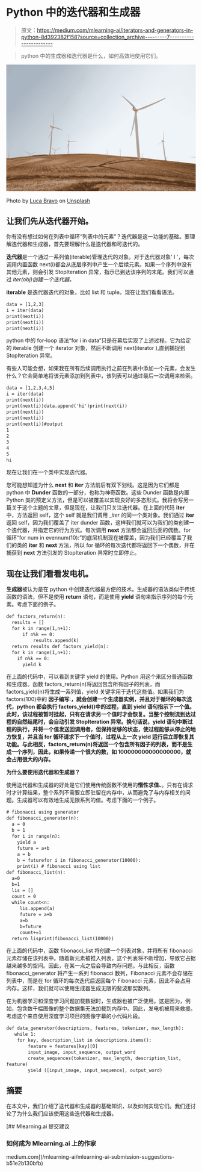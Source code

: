 # Python 中的迭代器和生成器

> 原文：<https://medium.com/mlearning-ai/iterators-and-generators-in-python-8d392382f158?source=collection_archive---------7----------------------->

> python 中的生成器和迭代器是什么，如何高效地使用它们。

![](img/90d0f234b2a8696559df528964f904b3.png)

Photo by [Luca Bravo](https://unsplash.com/@lucabravo?utm_source=medium&utm_medium=referral) on [Unsplash](https://unsplash.com?utm_source=medium&utm_medium=referral)

## 让我们先从迭代器开始。

你有没有想过如何在列表中循环“列表中的元素”？迭代器是这一功能的基础。要理解迭代器和生成器，首先要理解什么是迭代器和可迭代的。

**迭代器**是一个通过一系列值(iterable)管理迭代的对象。对于迭代器对象' I '，每次调用内置函数 next(i)都会从底层序列中产生一个后续元素。如果一个序列中没有其他元素，则会引发 StopIteration 异常，指示已到达该序列的末尾。我们可以通过 *iter(obj)创建一个迭代器。*

**iterable** 是迭代器迭代的对象，比如 list 和 tuple。现在让我们看看语法。

```
data = [1,2,3]
i = iter(data)
print(next(i))
print(next(i))
print(next(i))
```

python 中的 for-loop 语法“for i in data”只是在幕后实现了上述过程。它为给定的 iterable 创建一个 iterator 对象，然后不断调用 next(iterator ),直到捕捉到 StopIteration 异常。

有些人可能会想，如果我在所有后续调用执行之前在列表中添加一个元素，会发生什么？它会简单地将该元素添加到列表中，该列表可以通过最后一次调用来检索。

```
data = [1,2,3,4,5]
i = iter(data)
print(next(i))
print(next(i))data.append('hi')print(next(i))
print(next(i))
print(next(i))
print(next(i))#output
1
2
3
4
5
hi
```

现在让我们在一个类中实现迭代器。

您可能想知道为什么 __next__ 和 __iter__ 方法前后有双下划线。这是因为它们都是 python 中 **Dunder** 函数的一部分，也称为神奇函数。这些 Dunder 函数是内置 Python 类的预定义方法，但是可以被覆盖以实现良好的多态形式。我将会写另一篇关于这个主题的文章，但是现在，让我们只关注迭代器。在上面的代码 **__iter__** 中，方法返回 self，这个 self 就是我们调用 __iter_ 的同一个类对象。我们通过 __iter__ 返回 self，因为我们覆盖了 iter dunder 函数，这样我们就可以为我们的类创建一个迭代器，并指定它的行为方式。每次调用 __next__ 方法都会返回后面的偶数。for 循环“for num in evennum(10):”的底层机制现在被覆盖，因为我们已经覆盖了我们的类的 __iter__ 和 __next__ 方法，所以 for 循环的每次迭代都将返回下一个偶数，并在捕获到 __next__ 方法引发的 StopIteration 异常时立即停止。

## 现在让我们看看发电机。

**生成器**被认为是在 python 中创建迭代器最方便的技术。生成器的语法类似于传统函数的语法，但不是使用 **return** 语句，而是使用 **yield** 语句来指示序列的每个元素。考虑下面的例子。

```
def factors_return(n):
  results = []
  for k in range(1,n+1):
      if n%k == 0:
          results.append(k)
  return results def factors_yield(n):
  for k in range(1,n+1):
    if n%k == 0:
      yield k
```

在上面的代码中，可以看到关键字 yield 的使用。Python 用这个来区分普通函数和生成器。函数 factors_return(n)将返回包含所有因子的列表，而 factors_yield(n)将生成一系列值，yield 关键字用于迭代这些值。如果我们为 factors(100)中的 **因子编写**:**，就会创建一个生成器实例，并且对于循环的每次迭代，python 都会执行 factors_yield()中的过程，直到 yield 语句指示下一个值。此时，该过程被暂时挂起，只有在请求另一个值时才会恢复。当整个控制流到达过程的自然结尾时，会自动引发 StopIteration 异常。换句话说，yield 语句中断过程的执行，并将一个值发送回调用者，但保持足够的状态，使过程能够从停止的地方恢复，并且当 for 循环请求下一个值时，过程从上一次 yield 运行后立即恢复其功能。与此相反，factors_return(n)将返回一个包含所有因子的列表，而不是生成一个序列，因此，如果传递一个很大的数，如 100000000000000000，就会占用很大的内存。**

**为什么要使用迭代器和生成器？**

使用迭代器和生成器的好处是它们使用传统函数不使用的**惰性求值、**。只有在请求时才计算结果，整个系列不需要立即驻留在内存中，从而避免了与内存相关的问题。生成器可以有效地生成无限系列的值。考虑下面的一个例子。

```
# fibonacci using generator
def fibonacci_generator(n):
  a = 0
  b = 1
  for i in range(n):
    yield a
    future = a+b
    a = b
    b = futurefor i in fibonacci_generator(10000):
    print(i) # fibonacci using list
def fibonacci_list(n):
  a=0
  b=1
  lis = []
  count = 0
  while count<n:
     lis.append(a)
     future = a+b
     a=b
     b=future
     count+=1
  return lisprint(fibonacci_list(10000))
```

在上面的代码中，函数 fibonacci_list 将创建一个列表对象，并将所有 fibonacci 元素存储在该列表中。随着新元素被推入列表，这个列表将不断增加，导致它占据越来越多的空间。因此，在某一点之后会导致内存问题。与此相反，函数 fibonacci_generator 将产生一系列 fibonacci 数列，Fibonacci 元素不会存储在列表中，而是在 for 循环的每次迭代后返回每个 Fibonacci 元素，因此不会占用内存。这样，我们就可以使用生成器生成无限的斐波那契数列。

在为机器学习和深度学习问题加载数据时，生成器也被广泛使用。这是因为，例如，包含数千幅图像的整个数据集无法加载到内存中。因此，发电机被用来救援。考虑这个来自使用深度学习项目的图像字幕的小代码片段。

```
def data_generator(descriptions, features, tokenizer, max_length):
   while 1:
    for key, description_list in descriptions.items():
        feature = features[key][0]
        input_image, input_sequence, output_word
        create_sequences(tokenizer, max_length, description_list,   feature)
        yield ([input_image, input_sequence], output_word)
```

## 摘要

在本文中，我们介绍了迭代器和生成器的基础知识，以及如何实现它们。我们还讨论了为什么我们应该使用这些迭代器和生成器。

[](/mlearning-ai/mlearning-ai-submission-suggestions-b51e2b130bfb) [## Mlearning.ai 提交建议

### 如何成为 Mlearning.ai 上的作家

medium.com](/mlearning-ai/mlearning-ai-submission-suggestions-b51e2b130bfb)